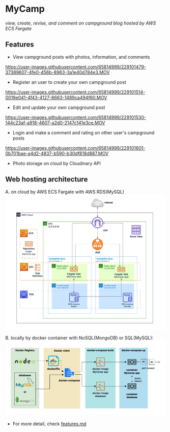 # MyCamp
*view, create, revise, and comment on campground blog hosted by AWS ECS Fargate*
## Features
- View campground posts with photos, information, and comments

https://user-images.githubusercontent.com/65814999/229101479-37389607-4fe0-456b-8963-3a1e40d784e3.MOV


- Register an user to create your own campground post 

https://user-images.githubusercontent.com/65814999/229101514-0019e041-4f43-4127-8663-1489ca494f60.MOV


- Edit and update your own campground post

https://user-images.githubusercontent.com/65814999/229101530-144c23af-a918-4607-a2d0-2147c141e3ce.MOV


- Login and make a comment and rating on other user's campground posts

https://user-images.githubusercontent.com/65814999/229101601-0b701bae-a4d2-4837-b590-b30df818d887.MOV


- Photo storage on cloud by Cloudinary API

## Web hosting architecture
A. on cloud by AWS ECS Fargate with AWS RDS(MySQL)
  ![AWS diagram](docs/AWS-diagram.png)
  
B. locally by docker container with NoSQL(MongoDB) or SQL(MySQL):
  ![docker diagram](docs/docker-diagram.png)

- For more detail, check [features.md](./docs/features.md)
